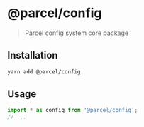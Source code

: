 # @parcel/config

> Parcel config system core package

## Installation

```sh
yarn add @parcel/config
```

## Usage

```js
import * as config from '@parcel/config';
// ...
```
